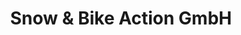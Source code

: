 ---
title: "Snow & Bike Action GmbH"
url: /bad-homburg-v-d-hoehe/snow-und-bike-action-gmbh/
shop: Fahrrad
---